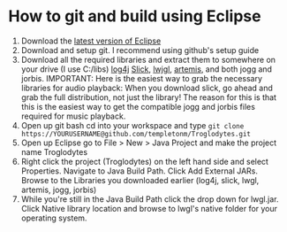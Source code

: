 How to git and build using Eclipse
==================================
1. Download the [latest version of Eclipse](http://www.eclipse.org/)
2. Download and setup git. I recommend using github's setup guide
3. Download all the required libraries and extract them to somewhere on your drive (I use C:/libs) [log4j](http://logging.apache.org/log4j/1.2/) [Slick](http://slick.cokeandcode.com/), [lwjgl](http://lwjgl.org/), [artemis](http://gamadu.com/artemis/), and both jogg and jorbis.
IMPORTANT: Here is the easiest way to grab the necessary libraries for audio playback: When you download slick, go ahead and grab the full distribution, not just the library! The reason for this is that this is the easiest way to get the compatible jogg and jorbis files required for music playback.
4. Open up git bash cd into your workspace and type 
`git clone https://YOURUSERNAME@github.com/templetonm/Troglodytes.git`
5. Open up Eclipse go to File > New > Java Project and make the project name Troglodytes
6. Right click the project (Troglodytes) on the left hand side and select Properties. Navigate to Java Build Path. Click Add External JARs. Browse to the Libraries you downloaded earlier (log4j, slick, lwgl, artemis, jogg, jorbis)
7. While you're still in the Java Build Path click the drop down for lwgl.jar. Click Native library location and browse to lwgl's native folder for your operating system.
